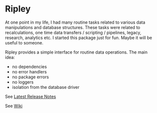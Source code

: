 # Ripley

At one point in my life, I had many routine tasks related to various data manipulations and database structures. 
These tasks were related to recalculations, one time data transfers / scripting / pipelines, legacy, research, 
analytics etc. I started this package just for fun. Maybe it will be useful to someone.

Ripley provides a simple interface for routine data operations. The main idea:

- no dependencies
- no error handlers
- no package errors
- no loggers 
- isolation from the database driver

See [Latest Release Notes](https://d-ganchar.gitlab.io/ripley)

See [Wiki](https://gitlab.com/d-ganchar/ripley/-/wikis/home)